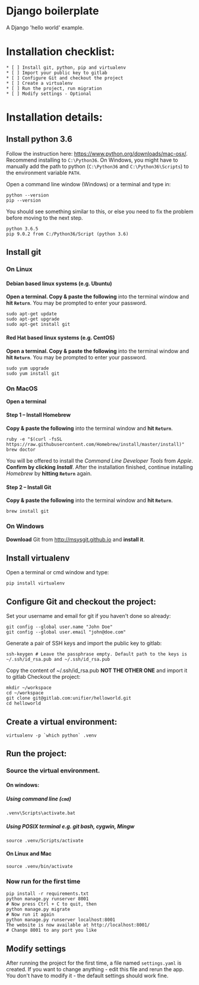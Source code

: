 Django boilerplate
==========

A Django 'hello world' example.

# Installation checklist:
    * [ ] Install git, python, pip and virtualenv
    * [ ] Import your public key to gitlab
    * [ ] Configure Git and checkout the project
    * [ ] Create a virtualenv
    * [ ] Run the project, run migration
    * [ ] Modify settings - Optional

# Installation details:
## Install python 3.6

Follow the instruction here: https://www.python.org/downloads/mac-osx/. Recommend installing to `C:\Python36`. On Windows, you might have to manually add the path to python (`C:\Python36` and `C:\Python36\Scripts`) to the environment variable `PATH`.

Open a command line window (Windows) or a terminal and type in:
```shell
python --version
pip --version
```

You should see something similar to this, or else you need to fix the problem before moving to the next step.
```text
python 3.6.5
pip 9.0.2 from C:/Python36/Script (python 3.6)
```

## Install git
### On Linux
#### Debian based linux systems (e.g. Ubuntu)
**Open a terminal. Copy & paste the following** into the terminal window and **hit `Return`**. You may be prompted to enter your password.

```shell
sudo apt-get update
sudo apt-get upgrade
sudo apt-get install git
```
#### Red Hat based linux systems (e.g. CentOS)
**Open a terminal. Copy & paste the following** into the terminal window and **hit `Return`**. You may be prompted to enter your password.
```shell
sudo yum upgrade
sudo yum install git
```
### On MacOS
**Open a terminal**

#### Step 1 – Install Homebrew
**Copy & paste the following** into the terminal window and **hit `Return`**.
```shell
ruby -e "$(curl -fsSL https://raw.githubusercontent.com/Homebrew/install/master/install)"
brew doctor
```
You will be offered to install the *Command Line Developer Tools* from *Apple*. **Confirm by clicking *Install***. After the installation finished, continue installing *Homebrew* by **hitting `Return`** again.

#### Step 2 – Install Git
**Copy & paste the following** into the terminal window and **hit `Return`**.
```shell
brew install git
```
### On Windows
**Download** Git from http://msysgit.github.io and **install it**.

## Install virtualenv
Open a terminal or cmd window and type:
```shell
pip install virtualenv
```

## Configure Git and checkout the project:
Set your username and email for git if you haven't done so already:
```shell
git config --global user.name "John Doe"
git config --global user.email "john@doe.com"
```
Generate a pair of SSH keys and import the public key to gitlab:
```shell
ssh-keygen # Leave the passphrase empty. Default path to the keys is ~/.ssh/id_rsa.pub and ~/.ssh/id_rsa.pub
```
Copy the content of ~/.ssh/id_rsa.pub **NOT THE OTHER ONE** and import it to gitlab
Checkout the project:
```shell
mkdir ~/workspace
cd ~/workspace
git clone git@gitlab.com:unifier/helloworld.git
cd helloworld
```
## Create a virtual environment:
```shell
virtualenv -p `which python` .venv
```

## Run the project:
### Source the virtual environment.
#### On windows:
##### Using command line (`cmd`)
```shell
.venv\Scripts\activate.bat
```
##### Using POSIX terminal e.g. git bash, cygwin, Mingw
```shell
source .venv/Scripts/activate
```
#### On Linux and Mac
```shell
source .venv/bin/activate
```
### Now run for the first time
```shell
pip install -r requirements.txt
python manage.py runserver 8001
# Now press Ctrl + C to quit, then
python manage.py migrate
# Now run it again
python manage.py runserver localhost:8001
The website is now available at http://localhost:8001/
# Change 8001 to any port you like
```
## Modify settings
After running the project for the first time, a file named `settings.yaml` is created. If you want to change anything - edit this file and rerun the app. You don't have to modify it - the default settings should work fine.
